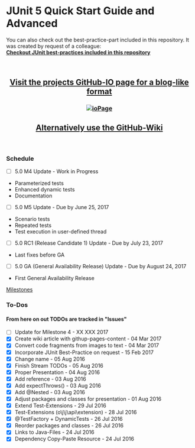 # JUnit 5 Quick Start Guide and Advanced

You can also check out the best-practice-part included in this repository. It was created by request of a colleague:  
[**Checkout JUnit best-practices included in this repository**
](https://github.com/dmitrij-drandarov/JUnit5-Quick-Start-Guide-and-Advanced/blob/master/src/test/java/com/drandarov/bestPractice/JUnitX_XX_BestPractice.java)

<br>

## <p align="center">[Visit the projects GitHub-IO page for a blog-like format](https://dmitrij-drandarov.github.io/JUnit5-Quick-Start-Guide-and-Advanced/)</p>
 
### <p align="center">[![ioPage](/../master/img/00_README_link.png?raw=true)](https://dmitrij-drandarov.github.io/JUnit5-Quick-Start-Guide-and-Advanced/)</p>

## <p align="center">[Alternatively use the GitHub-Wiki](https://github.com/dmitrij-drandarov/JUnit5-Quick-Start-Guide-and-Advanced/wiki)</p>
 
<br>

### Schedule
- [ ] 5.0 M4 Update - Work in Progress
 - Parameterized tests
 - Enhanced dynamic tests
 - Documentation
 
- [ ] 5.0 M5 Update - Due by June 25, 2017
 - Scenario tests
 - Repeated tests
 - Test execution in user-defined thread

- [ ] 5.0 RC1 (Release Candidate 1) Update - Due by July 23, 2017
 - Last fixes before GA

- [ ] 5.0 GA (General Availability Release) Update - Due by August 24, 2017
 - First General Availability Release

[Milestones](https://github.com/junit-team/junit5/milestones/)

### To-Dos
#### From here on out TODOs are tracked in "Issues"
- [ ] Update for Milestone 4                            -   XX XXX 2017
- [x] Create wiki article with githup-pages-content     -   04 Mar 2017
- [x] Convert code fragments from images to text        -   04 Mar 2017
- [x] Incorporate JUnit Best-Practice on request        -   15 Feb 2017
- [x] Change name                                       -   05 Aug 2016
- [x] Finish Stream TODOs                               -   05 Aug 2016
- [x] Proper Presentation                               -   04 Aug 2016
- [x] Add reference                                     -   03 Aug 2016
- [x] Add expectThrows()                                -   03 Aug 2016
- [x] Add @Nested                                       -   03 Aug 2016
- [x] Adjust packages and classes for presentation      -   01 Aug 2016
- [x] Extend Test-Extensions                            -   29 Jul 2016
- [x] Test-Extensions (o\j\j\api\extension)             -   28 Jul 2016
- [x] @TestFactory + DynamicTests                       -   26 Jul 2016
- [x] Reorder packages and classes                      -   26 Jul 2016
- [x] Links to Java-Files                               -   24 Jul 2016
- [x] Dependency Copy-Paste Resource                    -   24 Jul 2016
